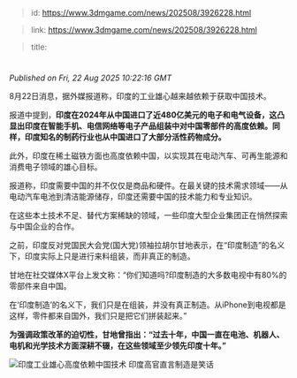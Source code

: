 > id: https://www.3dmgame.com/news/202508/3926228.html

> link: https://www.3dmgame.com/news/202508/3926228.html

> title: 

# 
_Published on Fri, 22 Aug 2025 10:22:16 GMT_

8月22日消息，据外媒报道称，印度的工业雄心越来越依赖于获取中国技术。

报道中提到，**印度在2024年从中国进口了近480亿美元的电子和电气设备，这凸显出印度在智能手机、电信网络等电子产品组装中对中国零部件的高度依赖。同样，印度知名的制药行业也从中国进口了大部分活性药物成分。**

此外，印度在稀土磁铁方面也高度依赖中国，以实现其在电动汽车、可再生能源和消费电子领域的雄心目标。

报道称，印度需要中国的并不仅仅是商品和硬件。在最关键的技术需求领域——从电动汽车电池到清洁能源储存，印度还需要中国的技术能力和专业知识。

在这些本土技术不足、替代方案稀缺的领域，一些印度大型企业集团正在悄然探索与中国企业的合作。

之前，印度反对党国民大会党(国大党)领袖拉胡尔甘地表示，在“印度制造”的名义下，印度实际上只是进行来料组装，而非真正的制造。

甘地在社交媒体X平台上发文称：“你们知道吗?印度制造的大多数电视中有80%的零部件来自中国。

在‘印度制造’的名义下，我们只是在组装，并没有真正制造。从iPhone到电视都是这样，零件都来自国外，我们只是把它们拼装起来。”

**为强调政策改革的迫切性，甘地曾指出：“过去十年，中国一直在电池、机器人、电机和光学技术方面深耕不辍，在这些领域至少领先印度十年。”**

![印度工业雄心高度依赖中国技术 印度高官直言制造是笑话](https://img.3dmgame.com/uploads/images/news/20250822/1755853924_552262.jpg)
